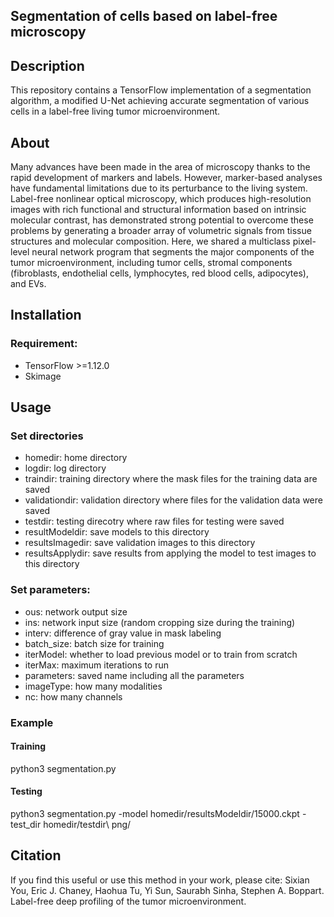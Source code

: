## Segmentation of cells based on label-free microscopy
 
## Description
This repository contains a TensorFlow implementation of a segmentation algorithm, a modified U-Net achieving accurate segmentation of various cells in a label-free living tumor microenvironment. 

## About
Many advances have been made in the area of microscopy thanks to the rapid development of markers and labels. However, marker-based analyses have fundamental limitations due to its perturbance to the living system. Label-free nonlinear optical microscopy, which produces high-resolution images with rich functional and structural information based on intrinsic molecular contrast, has demonstrated strong potential to overcome these problems by generating a broader array of volumetric signals from tissue structures and molecular composition. Here, we shared a multiclass pixel-level neural network program that segments the major components of the tumor microenvironment, including tumor cells, stromal components (fibroblasts, endothelial cells, lymphocytes, red blood cells, adipocytes), and EVs. 

## Installation
### Requirement:
*   TensorFlow >=1.12.0
*   Skimage

## Usage
### Set directories
*   homedir: home directory
*   logdir: log directory
*   traindir: training directory where the mask files for the training data are saved
*   validationdir: validation directory where files for the validation data were saved
*   testdir: testing direcotry where raw files for testing were saved
*   resultModeldir: save models to this directory
*   resultsImagedir: save validation images to this directory
*   resultsApplydir: save results from applying the model to test images to this directory

### Set parameters:
*   ous: network output size
*   ins: network input size (random cropping size during the training)
*   interv: difference of gray value in mask labeling
*   batch_size: batch size for training
*   iterModel: whether to load previous model or to train from scratch
*   iterMax: maximum iterations to run
*   parameters: saved name including all the parameters
*   imageType: how many modalities
*   nc: how many channels

### Example
#### Training
python3 segmentation.py
#### Testing
python3 segmentation.py -model homedir/resultsModeldir/15000.ckpt -test_dir homedir/testdir\ png/

## Citation
If you find this useful or use this method in your work, please cite: Sixian You, Eric J. Chaney, Haohua Tu, Yi Sun, Saurabh Sinha, Stephen A. Boppart. Label-free deep profiling of the tumor microenvironment. 
